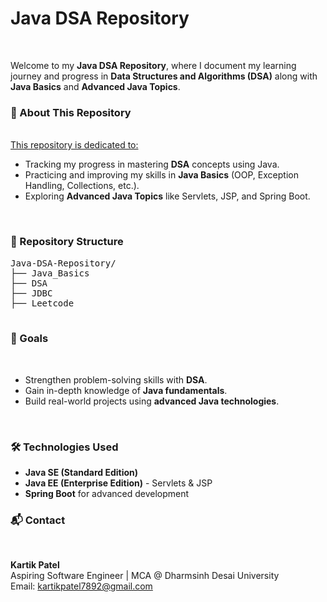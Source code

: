 <h1><b>Java DSA Repository</b></h1><br>
    <p>Welcome to my <strong>Java DSA Repository</strong>, where I document my learning journey and progress in <strong>Data Structures and Algorithms (DSA)</strong> along with <strong>Java Basics</strong> and <strong>Advanced Java Topics</strong>.</p>
    <h3>🚀 About This Repository</h3><br>
    <u>This repository is dedicated to:</u><br>
    <ul>
        <li>Tracking my progress in mastering <strong>DSA</strong> concepts using Java.</li>
        <li>Practicing and improving my skills in <strong>Java Basics</strong> (OOP, Exception Handling, Collections, etc.).</li>
        <li>Exploring <strong>Advanced Java Topics</strong> like Servlets, JSP, and Spring Boot.</li>
    </ul>
    <br>
    <h3>📂 Repository Structure</h3>
    <pre>
Java-DSA-Repository/
├── Java_Basics
├── DSA
├── JDBC
├── Leetcode
    </pre>
    <h3>📝 Goals</h3><br>
    <ul>
        <li>Strengthen problem-solving skills with <strong>DSA</strong>.</li>
        <li>Gain in-depth knowledge of <strong>Java fundamentals</strong>.</li>
        <li>Build real-world projects using <strong>advanced Java technologies</strong>.</li>
    </ul>
    <br>
    <h3>🛠️ Technologies Used</h3>
    <ul>
        <li><strong>Java SE (Standard Edition)</strong></li>
        <li><strong>Java EE (Enterprise Edition)</strong> - Servlets & JSP</li>
        <li><strong>Spring Boot</strong> for advanced development</li>
    </ul>
    <h3>📬 Contact</h3><br>
    <p>
        <strong>Kartik Patel</strong><br>
        Aspiring Software Engineer | MCA @ Dharmsinh Desai University<br>
        Email: <a href="mailto:kartikpatel7892@gmail.com">kartikpatel7892@gmail.com</a><br>
    </p>
